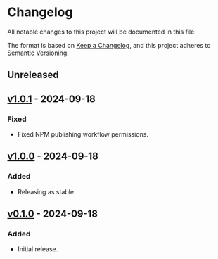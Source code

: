 # Changelog

All notable changes to this project will be documented in this file.

The format is based on [Keep a Changelog], and this project adheres to [Semantic
Versioning].

[keep a changelog]: https://keepachangelog.com/en/1.0.0/
[semantic versioning]: https://semver.org/spec/v2.0.0.html

## Unreleased

## [v1.0.1] - 2024-09-18

[v1.0.1]: https://github.com/ezzatron/isomorphic-msw/releases/tag/v1.0.1

### Fixed

- Fixed NPM publishing workflow permissions.

## [v1.0.0] - 2024-09-18

[v1.0.0]: https://github.com/ezzatron/isomorphic-msw/releases/tag/v1.0.0

### Added

- Releasing as stable.

## [v0.1.0] - 2024-09-18

[v0.1.0]: https://github.com/ezzatron/isomorphic-msw/releases/tag/v0.1.0

### Added

- Initial release.
